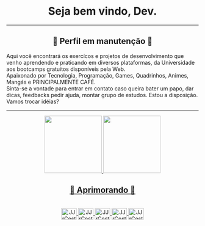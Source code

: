 <h1 align="center">Seja bem vindo, Dev.</h1>
<hr>
<h2 align="center">🚧 Perfil em manutenção 🚧</h2>  
<p>Aqui você encontrará os exercícos e projetos de desenvolvimento que venho aprendendo e praticando em diversos plataformas, da Universidade aos bootcamps gratuitos disponíveis pela Web. <br>
Apaixonado por Tecnologia, Programação, Games, Quadrinhos, Animes, Mangás e PRINCIPALMENTE CAFÉ.<br>
Sinta-se a vontade para entrar em contato caso queira bater um papo, dar dicas, feedbacks pedir ajuda, montar grupo de estudos. Estou a disposição. Vamos trocar idéias? </p>
<hr>
<div align="center">
    <a href="https://github.com/JJrCosta">
    <img height="150em" src="https://github-readme-stats.vercel.app/api?username=JJrCosta&show_icons=true&theme=merko&include_all_commits=true&count_private=true&locale=pt-br"/>
    <img height="150em" src="https://github-readme-stats.vercel.app/api/top-langs/?username=JJrCosta&layout=compact&langs_count=7&theme=merko&locale=pt-br"/>
</div>
    
<h2 align="center">🚧 Aprimorando 🚧</h2>  
    
<div style="display: inline_block" align="center"><br> 
    <img align="center" alt="JJrCosta-HTML" height="30" width="40" src="https://cdn.jsdelivr.net/gh/devicons/devicon/icons/html5/html5-original.svg">
    <img align="center" alt="JJrCosta-CSS" height="30" width="40" src="https://cdn.jsdelivr.net/gh/devicons/devicon/icons/css3/css3-original.svg">
    <img align="center" alt="JJrCosta-Js" height="30" width="40" src="https://cdn.jsdelivr.net/gh/devicons/devicon/icons/javascript/javascript-original.svg">
    <img align="center" alt="JJrCosta-Bootstrap" height="30" width="40" src="https://cdn.jsdelivr.net/gh/devicons/devicon/icons/javascript/javascript-original.svg">  
    <img align="center" alt="JJrCosta-Visual-Studio-Code" height="30" width="40" src="https://cdn.jsdelivr.net/gh/devicons/devicon/icons/vscode/vscode-original.svg" />
</div>
